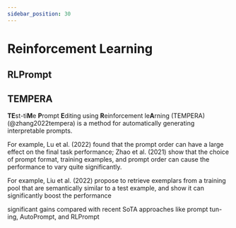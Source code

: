 ```yaml
---
sidebar_position: 30
---
```


# Reinforcement Learning

## RLPrompt

## TEMPERA

**TE**st-ti**M**e **P**rompt **E**diting using **R**einforcement le**A**rning 
(TEMPERA)(@zhang2022tempera) is a method for automatically generating
interpretable prompts.




For example, Lu et al. (2022) found that the prompt order can have a large effect on the final task performance; Zhao et al. (2021) show that the choice of prompt format, training examples, and prompt order can cause the performance to vary quite significantly.

For example, Liu et al. (2022) propose to retrieve exemplars from a training pool that are semantically similar to a test example, and show it can significantly boost the performance




significant gains compared with recent SoTA approaches like prompt tun- ing, AutoPrompt, and RLPrompt